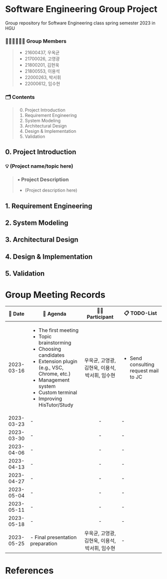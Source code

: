 # Software Engineering Group Project
Group repository for Software Engineering class spring semester 2023 in HGU

### 👨🏻‍💻👩🏻‍💻 Group Members
> * 21600437, 우옥균
> * 21700026, 고영광
> * 21800201, 김현욱
> * 21800553, 이용석
> * 22000263, 박서휘
> * 22000612, 임수현

### 🗂️ Contents
> 0. Project Introduction
> 1. Requirement Engineering
> 2. System Modeling
> 3. Architectural Design
> 4. Design & Implementation
> 5. Validation

## 0. Project Introduction
### 💡 (Project name/topic here)
> ### ▪️ Project Description
> * (Project description here)

## 1. Requirement Engineering

## 2. System Modeling

## 3. Architectural Design

## 4. Design & Implementation

## 5. Validation

# Group Meeting Records
| :date: Date | :page_facing_up: Agenda | :boy::girl: Participant | 📋 TODO-List |
|:---:|---|:---:|---|
| 2023-03-16 | <ul type="disc"><li>The first meeting</li><li>Topic brainstorming</li><li>Choosing candidates</li><li>Extension plugin (e.g., VSC, Chrome, etc.)</li><li>Management system</li><li>Custom terminal</li><li>Improving HisTutor/Study</li></ul> | 우옥균, 고영광, 김현욱, 이용석, 박서휘, 임수현 | <ul type="disc"><li>Send consulting request mail to JC</li></ul> |
| 2023-03-23 | - | - | - |
| 2023-03-30 | - | - | - |
| 2023-04-06 | - | - | - |
| 2023-04-13 | - | - | - |
| 2023-04-27 | - | - | - |
| 2023-05-04 | - | - | - |
| 2023-05-11 | - | - | - |
| 2023-05-18 | - | - | - |
| 2023-05-25 | - Final presentation preparation | 우옥균, 고영광, 김현욱, 이용석, 박서휘, 임수현 | - |

# References
